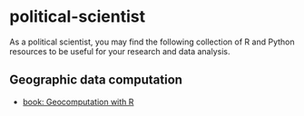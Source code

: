 # political-scientist #

As a political scientist, you may find the following collection of R and Python resources to be useful for your research and data analysis.

## Geographic data computation
- [book: Geocomputation with R](https://ereg.ets.org/ereg/public/jump?_p=GRI)

